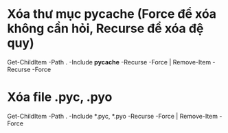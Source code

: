 # Xóa thư mục __pycache__ (Force để xóa không cần hỏi, Recurse để xóa đệ quy)
Get-ChildItem -Path . -Include __pycache__ -Recurse -Force | Remove-Item -Recurse -Force

# Xóa file .pyc, .pyo
Get-ChildItem -Path . -Include *.pyc, *.pyo -Recurse -Force | Remove-Item -Force